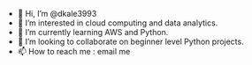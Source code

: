 - 👋 Hi, I’m @dkale3993
- 👀 I’m interested in cloud computing and data analytics.
- 🌱 I’m currently learning AWS and Python.
- 💞️ I’m looking to collaborate on beginner level Python projects.
- 📫 How to reach me : email me

<!---
dkale3993/dkale3993 is a ✨ special ✨ repository because its `README.md` (this file) appears on your GitHub profile.
You can click the Preview link to take a look at your changes.
--->
